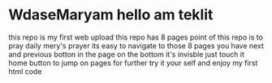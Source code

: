 # WdaseMaryam hello am teklit
this repo is my first web upload 
this repo has 8 pages 
point of this repo is to pray daily  mery's prayer
its easy to navigate to those 8 pages 
you have next and previous botton in the page on the bottom it's invisble just touch it
home button to jump on pages
for further try it your self and enjoy my first html code
